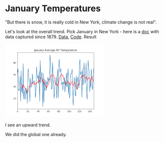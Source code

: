 # January Temperatures

"But there is snow, it is really cold in New York, climate change is
not real".

Let's look at the overall trend. Pick January in New York - here is a
[doc](https://www.weather.gov/media/okx/Climate/CentralPark/monthlyannualtemp.pdf)
with data captured since 1879. [Data](nytemp.csv),
[Code](nytemp.html). Result

![](nytemp.png)

I see an upward trend.

We did the global one already. 















